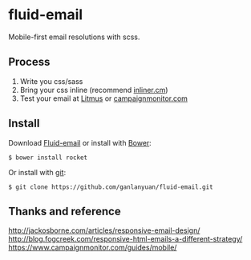 # fluid-email
Mobile-first email resolutions with scss.

## Process
1. Write you css/sass   
2. Bring your css inline (recommend [inliner.cm](http://inliner.cm/))   
3. Test your email at [Litmus](https://litmus.com/) or [campaignmonitor.com](https://www.campaignmonitor.com/)   

## Install
Download [Fluid-email](https://github.com/ganlanyuan/fluid-email/archive/master.zip) or install with [Bower](http://bower.io/): 
````
$ bower install rocket
````
Or install with [git](http://www.git-scm.com/):
````
$ git clone https://github.com/ganlanyuan/fluid-email.git
````

## Thanks and reference
<http://jackosborne.com/articles/responsive-email-design/>   
<http://blog.fogcreek.com/responsive-html-emails-a-different-strategy/>   
<https://www.campaignmonitor.com/guides/mobile/>   
